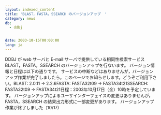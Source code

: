 ```yaml
---
layout: indexed_content
title: 'BLAST，FASTA，SSEARCH のバージョンアップ　'
category: news
db:
  - ddbj


date: 2003-10-15T00:00:00
lang: ja
---
```


DDBJ が web サーバと E-mail サーバで提供している相同性検索サービス BLAST，FASTA，SSEARCH のバージョンアップを行ないます。 バージョン情報と日程は以下の通りです。 サービスの中断などはありませんが，バージョンアップ作業が完了しましたら，このページでお知らせします。どうぞご利用下さい。BLAST: 2.0.11 -&gt; 2.2.6FASTA: FASTA32t09 -&gt; FASTA34t21SSEARCH: FASTA32t09 -&gt; FASTA34t21日程：2003年10月17日（金）10時を予定しています。 バージョンアップによるユーザインターフェイスの変更はありませんが，FASTA，SSEARCH の結果出力形式に一部変更があります。 バージョンアップ作業が終了しました（10/17)
